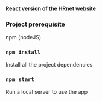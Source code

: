 #### React version of the HRnet website

### Project prerequisite

npm (nodeJS)

### `npm install`

Install all the project dependencies

### `npm start`

Run a local server to use the app